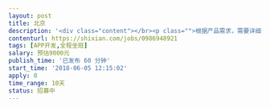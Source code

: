 ```yaml
---                
layout: post       
title: 北京           
description: '<div class="content"></br><p class="">根据产品需求，需要详细熟悉产品需求，熟悉功能模块细节，</br><br/>熟悉框架服务，数据结构，代码书写规范，</br><br/>根据需求编写APP接口，开发原生app，完成组长要求并书写接口文档，自动化测试，</br><br/>测试功能需求保证质量通过。</p></br></div>'     
contenturl: https://shixian.com/jobs/0986948921      
tags: [APP开发,全程坐班]            
salary: 预估9000元          
publish_time: '已发布 60 分钟'         
start_time: '2018-06-05 12:15:02'           
apply: 0                   
time_range: 10天              
status: 招募中                  
---                 
```

